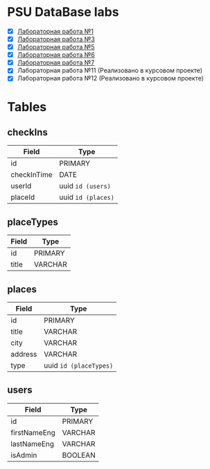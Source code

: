 # PSU DataBase labs

 - [x]  [Лабораторная работа №1](https://pavelkeyzik.github.io/psu--db/lab_1/)
 - [x]  [Лабораторная работа №3](https://keyzik-lab-2.herokuapp.com/)
 - [x]  [Лабораторная работа №5](https://pavelkeyzik.github.io/psu--db/lab_3/)
 - [x]  [Лабораторная работа №6](https://github.com/pavelkeyzik/psu--db/tree/master/lab_6/)
 - [x]  [Лабораторная работа №7](https://github.com/pavelkeyzik/psu--db/tree/master/lab_7/)
 - [x]  Лабораторная работа №11 (Реализовано в курсовом проекте)
 - [x]  Лабораторная работа №12 (Реализовано в курсовом проекте)

# Tables

## checkIns
|Field|Type|
|-|-|
|id|PRIMARY|
|checkInTime|DATE|
|userId|uuid `id (users)`|
|placeId|uuid `id (places)`|

## placeTypes
|Field|Type|
|-|-|
|id|PRIMARY|
|title|VARCHAR|

## places
|Field|Type|
|-|-|
|id|PRIMARY|
|title|VARCHAR|
|city|VARCHAR|
|address|VARCHAR|
|type|uuid `id (placeTypes)`|

## users
|Field|Type|
|-|-|
|id|PRIMARY|
|firstNameEng|VARCHAR|
|lastNameEng|VARCHAR|
|isAdmin|BOOLEAN|
